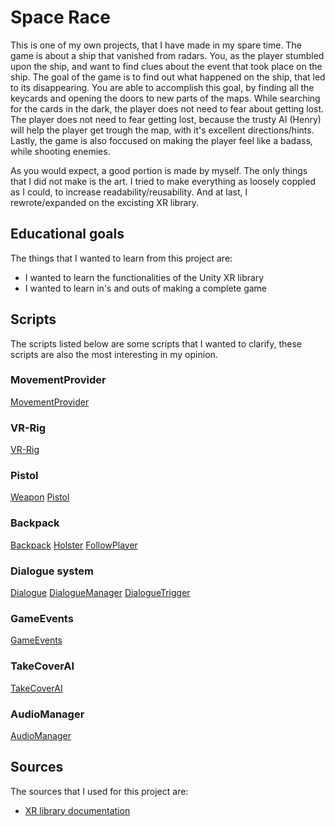 # Space Race
This is one of my own projects, that I have made in my spare time. The game is about a ship that vanished from radars. You, as the player stumbled upon the ship, and want to find clues about the event that took place on the ship. The goal of the game is to find out what happened on the ship, that led to its disappearing. You are able to accomplish this goal, by finding all the keycards and opening the doors to new parts of the maps. While searching for the cards in the dark, the player does not need to fear about getting lost. The player does not need to fear getting lost, because the trusty AI (Henry) will help the player get trough the map, with it's excellent directions/hints. Lastly, the game is also foccused on making the player feel like a badass, while shooting enemies.


As you would expect, a good portion is made by myself. The only things that I did not make is the art. I tried to make everything as loosely coppled as I could, to increase readability/reusability. And at last, I rewrote/expanded on the excisting XR library.

## Educational goals
The things that I wanted to learn from this project are:
- I wanted to learn the functionalities of the Unity XR library
- I wanted to learn in's and outs of making a complete game

## Scripts 
The scripts listed below are some scripts that I wanted to clarify, these scripts are also the most interesting in my opinion.

### MovementProvider
[MovementProvider](https://github.com/Royd54/Space-Race/blob/master/Space%20Race/Assets/Player/Scripts/Movement/MovementProvider.cs)

### VR-Rig
[VR-Rig](https://github.com/Royd54/Space-Race/blob/master/Space%20Race/Assets/Player/Scripts/Rig/VRRig.cs)

### Pistol
[Weapon](https://github.com/Royd54/Space-Race/blob/master/Space%20Race/Assets/Player/Scripts/Weapons/Weapon.cs)
[Pistol](https://github.com/Royd54/Space-Race/blob/master/Space%20Race/Assets/Player/Scripts/Weapons/Pistol.cs)

### Backpack
[Backpack](https://github.com/Royd54/Space-Race/blob/master/Space%20Race/Assets/Player/Scripts/Backpack/BackpackSlot.cs)
[Holster](https://github.com/Royd54/Space-Race/blob/master/Space%20Race/Assets/Player/Scripts/Backpack/Holster.cs)
[FollowPlayer](https://github.com/Royd54/Space-Race/blob/master/Space%20Race/Assets/Player/Scripts/Backpack/FollowPlayer.cs)

### Dialogue system
[Dialogue](https://github.com/Royd54/Space-Race/blob/master/Space%20Race/Assets/DailogueWithAudio/Scripts/Dialogue.cs)
[DialogueManager](https://github.com/Royd54/Space-Race/blob/master/Space%20Race/Assets/DailogueWithAudio/Scripts/DialogueManager.cs)
[DialogueTrigger](https://github.com/Royd54/Space-Race/blob/master/Space%20Race/Assets/DailogueWithAudio/Scripts/DialogueTrigger.cs)

### GameEvents
[GameEvents](https://github.com/Royd54/Space-Race/blob/master/Space%20Race/Assets/AI/Scripts/GameEvents.cs)

### TakeCoverAI
[TakeCoverAI](https://github.com/Royd54/Space-Race/blob/master/Space%20Race/Assets/AI/Scripts/TakeCoverAI.cs)

### AudioManager
[AudioManager](https://github.com/Royd54/Space-Race/blob/master/Space%20Race/Assets/Player/Scripts/Sound/AudioManager.cs)

## Sources
The sources that I used for this project are:
- [XR library documentation](https://docs.unity3d.com/Manual/XR.html)
